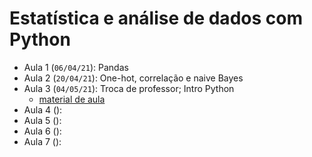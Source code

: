 # Estatística e análise de dados com Python


- Aula 1 (`06/04/21`): Pandas
- Aula 2 (`20/04/21`): One-hot, correlação e naive Bayes
- Aula 3 (`04/05/21`): Troca de professor; Intro Python
    - [material de aula](http://mmendelson.com/extra-resources/)
- Aula 4 (): 
- Aula 5 (): 
- Aula 6 (): 
- Aula 7 (): 
